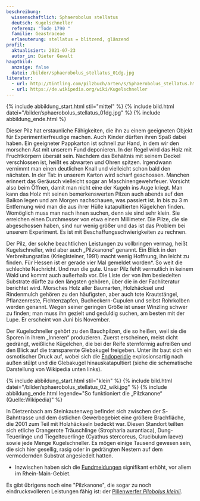 ```yaml
---
beschreibung:
  wissenschaftlich: Sphaerobolus stellatus
  deutsch: Kugelschneller
  referenz: "Tode 1790 "
  familie: Geastraceae
  erlaeuterung: stellatus = blitzend, glänzend
profil:
  aktualisiert: 2021-07-23
  autor_in: Dieter Gewalt
hauptbild:
  anzeige: false
  datei: /bilder/sphaerobolus_stellatus_01dg.jpg
literatur:
  - url: http://tintling.com/pilzbuch/arten/s/Sphaerobolus_stellatus.html
  - url: https://de.wikipedia.org/wiki/Kugelschneller
---
```

{% include abbildung_start.html stil="mittel" %}
{% include bild.html datei="/bilder/sphaerobolus_stellatus_01dg.jpg" %}
{% include abbildung_ende.html %}

Dieser Pilz hat erstaunliche Fähigkeiten, die ihn zu einem geeigneten Objekt für Experimentierfreudige machen. Auch Kinder dürften ihren Spaß dabei haben. Ein geeigneter Pappkarton ist schnell zur Hand, in dem wir den morschen Ast mit unserem Fund deponieren. In der Regel wird das Holz mit Fruchtkörpern übersät sein. Nachdem das Behältnis mit seinem Deckel verschlossen ist, heißt es abwarten und Ohren spitzen. Irgendwann vernimmt man einen deutlichen Knall und vielleicht schon bald den nächsten. In der Tat: in unserem Karton wird scharf geschossen. Manchen erinnert das Geräusch vielleicht sogar an Maschinengewehrfeuer. Vorsicht also beim Öffnen, damit man nicht eine der Kugeln ins Auge kriegt. Man kann das Holz mit seinen bemerkenswerten Pilzen auch abends auf den Balkon legen und am Morgen nachschauen, was passiert ist. In bis zu 3 m Entfernung wird man die aus ihrer Hülle katapultierten Kügelchen finden. Womöglich muss man nach ihnen suchen, denn sie sind sehr klein. Sie erreichen einen Durchmesser von etwa einem Millimeter. Die Pilze, die sie abgeschossen haben, sind nur wenig größer und das ist das Problem bei unserem Experiment. Es ist mit Beschaffungsschwierigkeiten zu rechnen.

Der Pilz, der solche beachtlichen Leistungen zu vollbringen vermag, heißt Kugelschneller, wird aber auch „Pilzkanone“ genannt. Ein Blick in den Verbreitungsatlas (Krieglsteiner, 1991) macht wenig Hoffnung, ihn leicht zu finden. Für Hessen ist er gerade vier Mal gemeldet worden*. So weit die schlechte Nachricht. Und nun die gute. Unser Pilz fehlt vermutlich in keinem Wald und kommt auch außerhalb vor. Die Liste der von ihm besiedelten Substrate dürfte zu den längsten gehören, über die in der Fachliteratur berichtet wird. Morsches Holz aller Baumarten, Holzhäcksel und Rindenmulch gehören zu den häufigsten, aber auch tote Krautstängel, Pflanzenreste, Fichtenzapfen, Bucheckern-Cupulen und selbst Rohrkolben werden genannt. Wegen seiner geringen Größe ist unser Winzling schwer zu finden; man muss ihn gezielt und geduldig suchen, am besten mit der Lupe. Er erscheint von Juni bis November.

Der Kugelschneller gehört zu den Bauchpilzen, die so heißen, weil sie die Sporen in ihrem „Inneren“ produzieren. Zuerst erscheinen, meist dicht gedrängt, weißliche Kügelchen, die bei der Reife sternförmig aufreißen und den Blick auf die transparente Glebakugel freigeben. Unter ihr baut sich ein osmotischer Druck auf, wobei sich die [Endoperidie](Endoperidie "Glossar") explosionsartig nach außen stülpt und die Glebakugel hinauskatapultiert (siehe die schematische Darstellung von Wikipedia unten links).

{% include abbildung_start.html stil="klein" %}
{% include bild.html datei="/bilder/sphaerobolus_stellatus_02_wiki.jpg" %}
{% include abbildung_ende.html legende="So funktioniert die „Pilzkanone“ (Quelle:Wikipedia)" %}

In Dietzenbach am Steinkautenweg befindet sich zwischen der S-Bahntrasse und dem östlichen Gewerbegebiet eine größere Brachfläche, die 2001 zum Teil mit Holzhäckseln bedeckt war. Diesen Standort teilten sich etliche Orangerote Träuschlinge (Stropharia aurantiaca), Dung-Teuerlinge und Tiegelteuerlinge (Cyathus stercoreus, Crucibulum laeve) sowie jede Menge Kugelschneller. Es mögen einige Tausend gewesen sein, die sich hier gesellig, rasig oder in gedrängten Nestern auf dem vermodernden Substrat angesiedelt hatten. 

* Inzwischen haben sich die [Fundmeldungen](http://hessen.pilze-deutschland.de/organismen/sphaerobolus-stellatus-tode-1790) signifikant erhöht, vor allem im Rhein-Main-Gebiet.

Es gibt übrigens noch eine "Pilzkanone", die sogar zu noch eindrucksvolleren Leistungen fähig ist: der [Pillenwerfer *Pilobolus kleinii*](/pilze/pilobolus-kleinii-pillenwerfer).